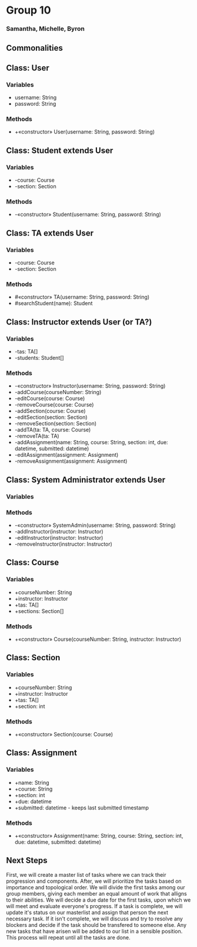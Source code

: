 # Group 10
### Samantha, Michelle, Byron

## Commonalities
## Class: User
### Variables
- username: String
- password: String
### Methods
- +«constructor» User(username: String, password: String)
## Class: Student extends User
### Variables
- -course: Course
- -section: Section
### Methods
- -«constructor» Student(username: String, password: String)
## Class: TA extends User
### Variables
- -course: Course
- -section: Section
### Methods
- #«constructor» TA(username: String, password: String)
- #searchStudent(name): Student
## Class: Instructor extends User (or TA?)
### Variables
- -tas: TA[]
- -students: Student[]
### Methods
- -«constructor» Instructor(username: String, password: String)
- -addCourse(courseNumber: String)
- -editCourse(course: Course)
- -removeCourse(course: Course)
- -addSection(course: Course)
- -editSection(section: Section)
- -removeSection(section: Section)
- -addTA(ta: TA, course: Course)
- -removeTA(ta: TA)
- -addAssignment(name: String, course: String, section: int, due: datetime, submitted: datetime)
- -editAssignment(assignment: Assignment)
- -removeAssignment(assignment: Assignment)
## Class: System Administrator extends User
### Variables
### Methods
- -«constructor» SystemAdmin(username: String, password: String)
- -addInstructor(instructor: Instructor)
- -editInstructor(instructor: Instructor)
- -removeInstructor(instructor: Instructor)
## Class: Course
### Variables
- +courseNumber: String
- +instructor: Instructor
- +tas: TA[]
- +sections: Section[]
### Methods
- +«constructor» Course(courseNumber: String, instructor: Instructor)
## Class: Section
### Variables
- +courseNumber: String
- +instructor: Instructor
- +tas: TA[]
- +section: int
### Methods
- +«constructor» Section(course: Course)
## Class: Assignment
### Variables
- +name: String
- +course: String
- +section: int
- +due: datetime
- +submitted: datetime - keeps last submitted timestamp
### Methods
- +«constructor» Assignment(name: String, course: String, section: int, due: datetime, submitted: datetime)

## Next Steps
First, we will create a master list of tasks where we can track their progression and components.  After, we will prioritize the tasks based on importance and topological order.  We will divide the first tasks among our group members, giving each member an equal amount of work that alligns to their abilities.  We will decide a due date for the first tasks, upon which we will meet and evaluate everyone's progress.  If a task is complete, we will update it's status on our masterlist and assign that person the next necessary task.  If it isn't complete, we will discuss and try to resolve any blockers and decide if the task should be transfered to someone else.  Any new tasks that have arisen will be added to our list in a sensible position.  This process will repeat until all the tasks are done.

